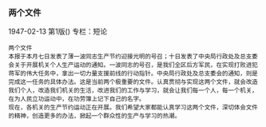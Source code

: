 ### 两个文件

1947-02-13
第1版()
专栏：短论

    两个文件
    本报于本月七日发表了薄一波同志生产节约迎接光明的号召；十日发表了中央局行政处及总支委会关于开展机关个人生产运动的通知。一波同志的号召，是我们全区后方军民，在实现打败进犯蒋军的伟大任务中，拿出一切力量支援前线的行动指针。中央局行政处及总支委会的通知，则是完成这一任务的具体办法。这是当前两个极重要的文件。认真贯彻与实现这两个文件，就会改造我们个人，改造我们机关的生活，改进我们的工作与学习，就会让我们每一个人，每一个机关，在为人民立功运动中，在功劳簿上记下自己的名字。
    现在，各机关的生产节约运动正在开展。我们希望大家都能认真学习这两个文件，深切体会文件的精神，创造更多的办法，掀起一个群众性的生产与学习的热潮。
